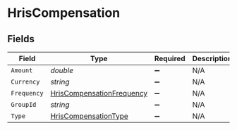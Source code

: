 # HrisCompensation


## Fields

| Field                                                                             | Type                                                                              | Required                                                                          | Description                                                                       |
| --------------------------------------------------------------------------------- | --------------------------------------------------------------------------------- | --------------------------------------------------------------------------------- | --------------------------------------------------------------------------------- |
| `Amount`                                                                          | *double*                                                                          | :heavy_minus_sign:                                                                | N/A                                                                               |
| `Currency`                                                                        | *string*                                                                          | :heavy_minus_sign:                                                                | N/A                                                                               |
| `Frequency`                                                                       | [HrisCompensationFrequency](../../Models/Components/HrisCompensationFrequency.md) | :heavy_minus_sign:                                                                | N/A                                                                               |
| `GroupId`                                                                         | *string*                                                                          | :heavy_minus_sign:                                                                | N/A                                                                               |
| `Type`                                                                            | [HrisCompensationType](../../Models/Components/HrisCompensationType.md)           | :heavy_minus_sign:                                                                | N/A                                                                               |